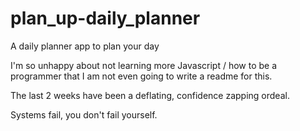 # plan_up-daily_planner
A daily planner app to plan your day

I'm so unhappy about not learning more Javascript / how to be a programmer that I am not even going to write a readme for this.

The last 2 weeks have been a deflating, confidence zapping ordeal.

Systems fail, you don't fail yourself.


